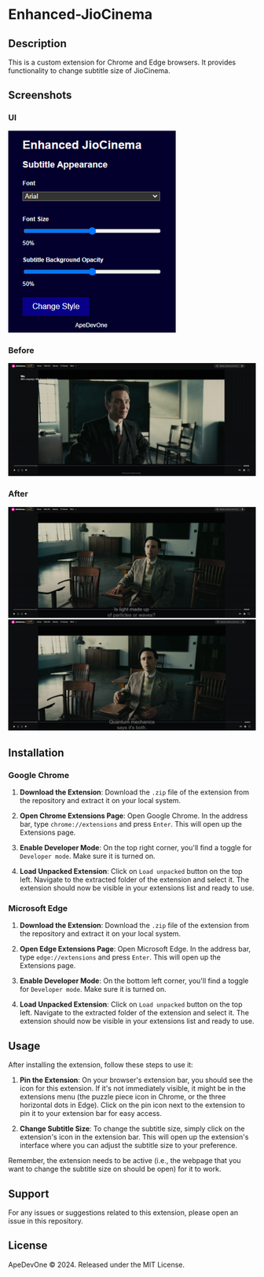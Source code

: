 # Enhanced-JioCinema

## Description

This is a custom extension for Chrome and Edge browsers. It provides functionality to change subtitle size of JioCinema.

## Screenshots
### UI
![UI](https://github.com/ApeDevOne/Enhanced-JioCinema/blob/gh-pages/src/images/Extention.png)
### Before
![Before](https://github.com/ApeDevOne/Enhanced-JioCinema/blob/gh-pages/src/images/Before.png)
### After
![After](https://github.com/ApeDevOne/Enhanced-JioCinema/blob/gh-pages/src/images/After.png)
![After](https://github.com/ApeDevOne/Enhanced-JioCinema/blob/gh-pages/src/images/After2.png)


## Installation

### Google Chrome

1. **Download the Extension**: Download the `.zip` file of the extension from the repository and extract it on your local system.

2. **Open Chrome Extensions Page**: Open Google Chrome. In the address bar, type `chrome://extensions` and press `Enter`. This will open up the Extensions page.

3. **Enable Developer Mode**: On the top right corner, you'll find a toggle for `Developer mode`. Make sure it is turned on.

4. **Load Unpacked Extension**: Click on `Load unpacked` button on the top left. Navigate to the extracted folder of the extension and select it. The extension should now be visible in your extensions list and ready to use.

### Microsoft Edge

1. **Download the Extension**: Download the `.zip` file of the extension from the repository and extract it on your local system.

2. **Open Edge Extensions Page**: Open Microsoft Edge. In the address bar, type `edge://extensions` and press `Enter`. This will open up the Extensions page.

3. **Enable Developer Mode**: On the bottom left corner, you'll find a toggle for `Developer mode`. Make sure it is turned on.

4. **Load Unpacked Extension**: Click on `Load unpacked` button on the top left. Navigate to the extracted folder of the extension and select it. The extension should now be visible in your extensions list and ready to use.

## Usage

After installing the extension, follow these steps to use it:

1. **Pin the Extension**: On your browser's extension bar, you should see the icon for this extension. If it's not immediately visible, it might be in the extensions menu (the puzzle piece icon in Chrome, or the three horizontal dots in Edge). Click on the pin icon next to the extension to pin it to your extension bar for easy access.

2. **Change Subtitle Size**: To change the subtitle size, simply click on the extension's icon in the extension bar. This will open up the extension's interface where you can adjust the subtitle size to your preference.

Remember, the extension needs to be active (i.e., the webpage that you want to change the subtitle size on should be open) for it to work.

## Support

For any issues or suggestions related to this extension, please open an issue in this repository.

## License

ApeDevOne © 2024. Released under the MIT License.
